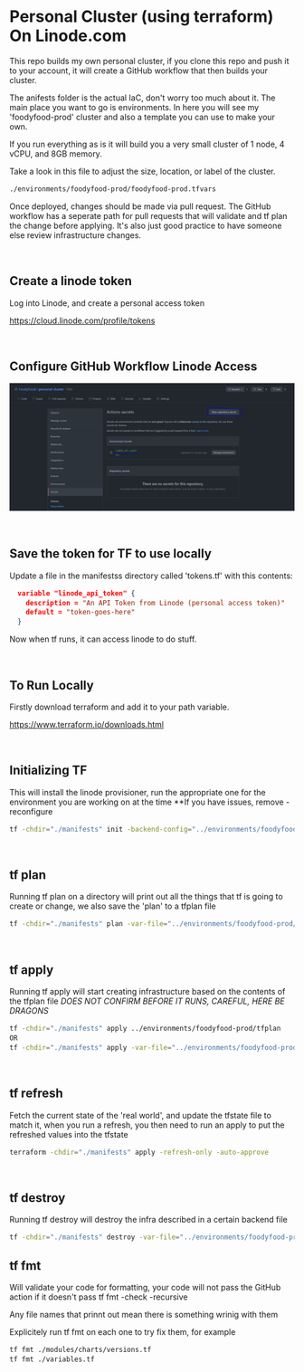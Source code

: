 # Personal Cluster (using terraform) On Linode.com

This repo builds my own personal cluster, if you clone this repo and push it to your account, it will create a GitHub workflow that then builds your cluster.

The anifests folder is the actual IaC, don't worry too much about it. The main place you want to go is environments. In here you will see my 'foodyfood-prod' cluster and also a template you can use to make your own.

If you run everything as is it will build you a very small cluster of 1 node, 4 vCPU, and 8GB memory.

Take a look in this file to adjust the size, location, or label of the cluster.

```bash
./environments/foodyfood-prod/foodyfood-prod.tfvars
```

Once deployed, changes should be made via pull request. The GitHub workflow has a seperate path for pull requests that will validate and tf plan the change before applying. It's also just good practice to have someone else review infrastructure changes. 

<br>

## Create a linode token

Log into Linode, and create a personal access token

https://cloud.linode.com/profile/tokens

<br>

## Configure GitHub Workflow Linode Access

![github-secret](/docs/github-secret.PNG)

<br>

## Save the token for TF to use locally

Update a file in the manifestss directory called 'tokens.tf' with this contents:

```json
  variable "linode_api_token" {
    description = "An API Token from Linode (personal access token)"
    default = "token-goes-here"
  }
```

Now when tf runs, it can access linode to do stuff.

<br>

## To Run Locally

Firstly download terraform and add it to your path variable.

https://www.terraform.io/downloads.html

<br>

## Initializing TF

This will install the linode provisioner, run the appropriate one for the environment you are working on at the time
\*\*If you have issues, remove -reconfigure

```bash
tf -chdir="./manifests" init -backend-config="../environments/foodyfood-prod/foodyfood-prod.backend.tfvars" -reconfigure
```

<br>

## tf plan

Running tf plan on a directory will print out all the things that tf is going to create or change, we also save the 'plan' to a tfplan file

```bash
tf -chdir="./manifests" plan -var-file="../environments/foodyfood-prod/foodyfood-prod.tfvars" -out="../environments/foodyfood-prod/tfplan"
```

<br>

## tf apply

Running tf apply will start creating infrastructure based on the contents of the tfplan file
_DOES NOT CONFIRM BEFORE IT RUNS, CAREFUL, HERE BE DRAGONS_

```bash
tf -chdir="./manifests" apply ../environments/foodyfood-prod/tfplan
OR
tf -chdir="./manifests" apply -var-file="../environments/foodyfood-prod/foodyfood-prod.tfvars"
```

<br>

## tf refresh

Fetch the current state of the 'real world', and update the tfstate file to match it, when you run a refresh, you then need to run an apply to put the refreshed values into the tfstate

```bash
terraform -chdir="./manifests" apply -refresh-only -auto-approve
```

<br>

## tf destroy

Running tf destroy will destroy the infra described in a certain backend file

```bash
tf -chdir="./manifests" destroy -var-file="../environments/foodyfood-prod/foodyfood-prod.tfvars"
```

## tf fmt

Will validate your code for formatting, your code will not pass the GitHub action if it doesn't pass tf fmt -check -recursive

Any file names that prinnt out mean there is something wrinig with them

Explicitely run tf fmt on each one to try fix them, for example

```bash
tf fmt ./modules/charts/versions.tf
tf fmt ./variables.tf
```
